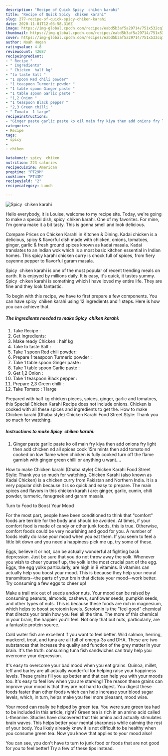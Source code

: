 ```yaml
---
description: "Recipe of Quick Spicy  chiken karahi"
title: "Recipe of Quick Spicy  chiken karahi"
slug: 277-recipe-of-quick-spicy-chiken-karahi
date: 2020-11-01T12:03:58.316Z
image: https://img-global.cpcdn.com/recipes/eabd5b3af5a29714/751x532cq70/spicy-chiken-karahi-recipe-main-photo.jpg
thumbnail: https://img-global.cpcdn.com/recipes/eabd5b3af5a29714/751x532cq70/spicy-chiken-karahi-recipe-main-photo.jpg
cover: https://img-global.cpcdn.com/recipes/eabd5b3af5a29714/751x532cq70/spicy-chiken-karahi-recipe-main-photo.jpg
author: Noah Hogan
ratingvalue: 4.8
reviewcount: 42687
recipeingredient:
- " Recipe "
- " Ingredients"
- " Chicken  half kg"
- "to taste Salt "
- "1 spoon Red chili powder"
- "1 teaspoon Turmeric powder "
- "1 table spoon Ginger paste "
- "1 table spoon Garlic paste "
- "1,2 Onion "
- "1 teaspoon Black pepper "
- "2,3 Green chilli "
- " Tomato  1 large"
recipeinstructions:
- "Ginger paste garlic paste ko oil main fry kiya then add onions fry light then add chicken nd all spices cook 15m mints then add tomato nd cooked on low flame when chicken is fully cooked turn off the flame garnish with ginger green chilli or anything u want...."
categories:
- Recipe
tags:
- spicy
- 
- chiken

katakunci: spicy  chiken 
nutrition: 223 calories
recipecuisine: American
preptime: "PT29M"
cooktime: "PT43M"
recipeyield: "2"
recipecategory: Lunch

---
```



![Spicy  chiken karahi](https://img-global.cpcdn.com/recipes/eabd5b3af5a29714/751x532cq70/spicy-chiken-karahi-recipe-main-photo.jpg)

Hello everybody, it is Louise, welcome to my recipe site. Today, we're going to make a special dish, spicy  chiken karahi. One of my favorites. For mine, I'm gonna make it a bit tasty. This is gonna smell and look delicious.

Compare Prices on Chicken Karahi in Kitchen &amp; Dining. Kadai chicken is a delicious, spicy &amp; flavorful dish made with chicken, onions, tomatoes, ginger, garlic &amp; fresh ground spices known as kadai masala. Kadai translates to an Indian wok which is a most basic kitchen essential in Indian homes. This spicy karahi chicken curry is chock full of spices, from fiery cayenne pepper to flavorful garam masala.

Spicy  chiken karahi is one of the most popular of recent trending meals on earth. It is enjoyed by millions daily. It is easy, it's quick, it tastes yummy. Spicy  chiken karahi is something which I have loved my entire life. They are fine and they look fantastic.


To begin with this recipe, we have to first prepare a few components. You can have spicy  chiken karahi using 12 ingredients and 1 steps. Here is how you can achieve that.

<!--inarticleads1-->

##### The ingredients needed to make Spicy  chiken karahi:

1. Take  Recipe :
1. Get  Ingredients:
1. Make ready  Chicken : half kg
1. Take to taste Salt :
1. Take 1 spoon Red chili powder:
1. Prepare 1 teaspoon Turmeric powder :
1. Take 1 table spoon Ginger paste :
1. Take 1 table spoon Garlic paste :
1. Get 1,2 Onion :
1. Take 1 teaspoon Black pepper :
1. Prepare 2,3 Green chilli :
1. Take  Tomato : 1 large


Prepared with half kg chicken pieces, spices, ginger, garlic and tomatoes, this Special Chicken Karahi Recipe does not include onions. Chicken is cooked with all these spices and ingredients to get the. How to make Chicken karahi (Dhaba style) Chicken Karahi Food Street Style: Thank you so much for watching. 

<!--inarticleads2-->

##### Instructions to make Spicy  chiken karahi:

1. Ginger paste garlic paste ko oil main fry kiya then add onions fry light then add chicken nd all spices cook 15m mints then add tomato nd cooked on low flame when chicken is fully cooked turn off the flame garnish with ginger green chilli or anything u want....


How to make Chicken karahi (Dhaba style) Chicken Karahi Food Street Style: Thank you so much for watching. Chicken Karahi (also known as Kadai Chicken) is a chicken curry from Pakistan and Northern India. It is a very popular dish because it is so quick and easy to prepare. The main spices and flavors in this chicken karah i are: ginger, garlic, cumin, chili powder, turmeric, fenugreek and garam masala. 

Turn to Food to Boost Your Mood


For the most part, people have been conditioned to think that "comfort" foods are terrible for the body and should be avoided. At times, if your comfort food is made of candy or other junk foods, this is true. Otherwise, comfort foods could be very nourishing and good for you. A number of foods really do raise your mood when you eat them. If you seem to feel a little bit down and you need a happiness pick me up, try some of these.

Eggs, believe it or not, can be actually wonderful at fighting back depression. Just be sure that you do not throw away the yolk. Whenever you wish to cheer yourself up, the yolk is the most crucial part of the egg. Eggs, the egg yolks particularly, are high in B vitamins. B vitamins can actually help you boost your mood. This is because they help your neural transmitters--the parts of your brain that dictate your mood--work better. Try consuming a few eggs to cheer up!

Make a trail mix out of seeds and/or nuts. Your mood can be raised by consuming peanuts, almonds, cashews, sunflower seeds, pumpkin seeds, and other types of nuts. This is because these foods are rich in magnesium, which helps to boost serotonin levels. Serotonin is the "feel good" chemical that directs your brain how you feel all the time. The more of this chemical in your brain, the happier you'll feel. Not only that but nuts, particularly, are a fantastic protein source.

Cold water fish are excellent if you want to feel better. Wild salmon, herring, mackerel, trout, and tuna are all full of omega-3s and DHA. These are two substances that increase the quality and function of the grey matter in your brain. It's the truth: consuming tuna fish sandwiches can truly help you overcome your depression. 

It's easy to overcome your bad mood when you eat grains. Quinoa, millet, teff and barley are all actually wonderful for helping raise your happiness levels. These grains fill you up better and that can help you with your moods too. It's easy to feel low when you are starving! The reason these grains can improve your mood is that they are not hard to digest. You digest these foods faster than other foods which can help increase your blood sugar levels, which, in turn, helps make you feel more pleasant, mood wise.

Your mood can really be helped by green tea. You were sure green tea had to be included in this article, right? Green tea is rich in an amino acid called L-theanine. Studies have discovered that this amino acid actually stimulates brain waves. This helps better your mental sharpness while calming the rest of your body. You likely already knew it is not difficult to be healthy when you consume green tea. Now you know that applies to your mood also!

You can see, you don't have to turn to junk food or foods that are not good for you to feel better! Try  a few  of  these  tips  instead.


